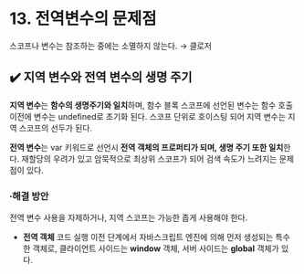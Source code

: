 # 13. 전역변수의 문제점

스코프나 변수는 참조하는 중에는 소멸하지 않는다. → 클로저

## ✔️ 지역 변수와 전역 변수의 생명 주기

**지역 변수**는 **함수의 생명주기와 일치**하며, 함수 블록 스코프에 선언된 변수는 함수 호출 이전에 변수는 undefined로 초기화 된다. 스코프 단위로 호이스팅 되어 지역 변수는 지역 스코프의 선두가 된다. 

**전역 변수**는 var 키워드로 선언시 **전역 객체의 프로퍼티가 되며, 생명 주기 또한 일치**한다. 재할당의 우려가 있고 암묵적으로 최상위 스코프가 되어 검색 속도가 느려지는 문제점이 있다. 

### ∙해결 방안

전역 변수 사용을 자제하거나, 지역 스코프는 가능한 좁게 사용해야 한다. 

- **전역 객체** 코드 실행 이전 단계에서 자바스크립트 엔진에 의해 먼저 생성되는 특수한 객체로, 클라이언트 사이드는 **window** 객체, 서버 사이드는 **global** 객체가 있다.